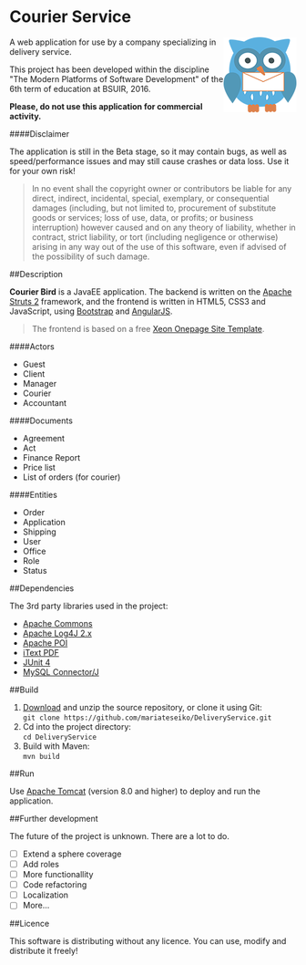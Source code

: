 # Courier Service

<img align="right" src="logo_128.png?raw=true">

A web application for use by a company specializing in delivery service.

This project has been developed within the discipline "The Modern Platforms of Software Development" of the 6th term of education at BSUIR, 2016.

**Please, do not use this application for commercial activity.**

####Disclaimer

The application is still in the Beta stage, so it may contain bugs, as well as speed/performance issues and may still cause crashes or data loss. Use it for your own risk!

> In no event shall the copyright owner or contributors be liable for any direct, indirect, incidental, special, exemplary, or consequential damages (including, but not limited to, procurement of substitute goods or services; loss of use, data, or profits; or business interruption) however caused and on any theory of liability, whether in contract, strict liability, or tort (including negligence or otherwise) arising in any way out of the use of this software, even if advised of the possibility of such damage.

##Description

**Courier Bird** is a JavaEE application. The backend is written on the [Apache Struts 2] framework, and the frontend is written in HTML5, CSS3 and JavaScript, using [Bootstrap] and [AngularJS].

> The frontend is based on a free [Xeon Onepage Site Template].

####Actors

* Guest
* Client
* Manager
* Courier
* Accountant

####Documents

* Agreement
* Act
* Finance Report
* Price list
* List of orders (for courier)

####Entities
* Order
* Application
* Shipping
* User
* Office
* Role
* Status

##Dependencies

The 3rd party libraries used in the project:

- [Apache Commons]
- [Apache Log4J 2.x]
- [Apache POI]
- [iText PDF]
- [JUnit 4]
- [MySQL Connector/J]

##Build

1. [Download] and unzip the source repository, or clone it using Git:  
`git clone https://github.com/mariateseiko/DeliveryService.git`
2. Cd into the project directory:  
`cd DeliveryService`
3. Build with Maven:  
`mvn build`

##Run

Use [Apache Tomcat] (version 8.0 and higher) to deploy and run the application.

##Further development

The future of the project is unknown. There are a lot to do.

- [ ] Extend a sphere coverage
- [ ] Add roles
- [ ] More functionallity
- [ ] Code refactoring
- [ ] Localization
- [ ] More...

##Licence

This software is distributing without any licence. You can use, modify and distribute it freely!

[Apache Struts 2]: https://struts.apache.org/
[Bootstrap]: http://getbootstrap.com/
[AngularJS]: https://angularjs.org/
[Xeon Onepage Site Template]: https://shapebootstrap.net/item/1524966-xeon-best-onepage-site-template
[Download]: https://github.com/mariateseiko/DeliveryService/archive/master.zip
[Apache Tomcat]: http://tomcat.apache.org/
[Apache Commons]: https://commons.apache.org/
[Apache Log4J 2.x]: http://logging.apache.org/log4j/2.x/
[Apache POI]: https://poi.apache.org/
[iText PDF]: http://itextpdf.com/
[JUnit 4]: http://junit.org/junit4/
[MySQL Connector/J]: https://dev.mysql.com/downloads/connector/j/
